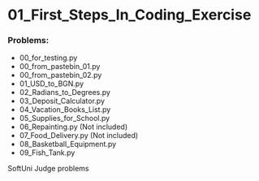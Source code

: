 # 01_First_Steps_In_Coding_Exercise

### Problems:
- 00_for_testing.py
- 00_from_pastebin_01.py
- 00_from_pastebin_02.py
- 01_USD_to_BGN.py
- 02_Radians_to_Degrees.py
- 03_Deposit_Calculator.py
- 04_Vacation_Books_List.py
- 05_Supplies_for_School.py
- 06_Repainting.py  (Not included)
- 07_Food_Delivery.py (Not included)
- 08_Basketball_Equipment.py
- 09_Fish_Tank.py


SoftUni Judge problems
